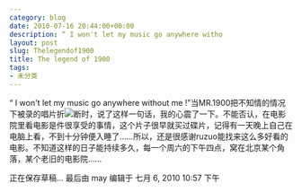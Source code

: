 ```yaml
---
category: blog
date: 2010-07-16 20:44:00+00:00
description: “ I won't let my music go anywhere witho
layout: post
slug: Thelegendof1900
title: The legend of 1900
tags:
- 未分类
---
```


“ I won't let my music go anywhere without me !”当MR.1900把不知情的情况下被录的唱片折![](http://t.douban.com/lpic/s1488647.jpg)断时，说了这样一句话，我的心震了一下。不能否认，在电影院里看电影是件很享受的事情，这个片子很早就买过碟片，记得有一天晚上自己在电脑上看，不到十分钟便入睡了……所以，还是很感谢ruzuo能找来这么多好看的电影。不知道这样的日子能持续多久，每一个周六的下午四点，窝在北京某个角落，某个老旧的电影院……  
  
正在保存草稿… 最后由 may 编辑于 七月 6, 2010 10:57 下午

